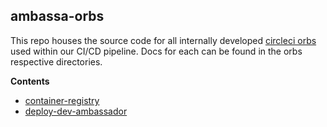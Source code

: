 ## ambassa-orbs

This repo houses the source code for all internally developed [circleci orbs](https://circleci.com/orbs/) used within our CI/CD pipeline. Docs for each can be found in the orbs respective directories.

**Contents**

- [container-registry](https://github.com/GetAmbassador/ambassa-orbs/tree/master/container-registry)
- [deploy-dev-ambassador](https://github.com/GetAmbassador/ambassa-orbs/tree/master/deploy-dev-ambassador)
